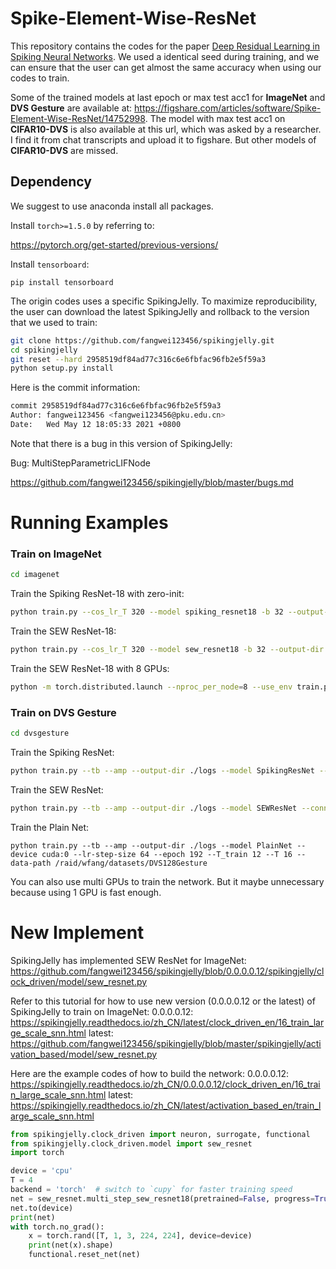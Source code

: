 # Spike-Element-Wise-ResNet

This repository contains the codes for the paper [Deep Residual Learning in Spiking Neural Networks](https://arxiv.org/abs/2102.04159). We used a identical seed during training, and we can ensure that the user can get almost the same accuracy when using our codes to train. 

Some of the trained models at last epoch or max test acc1 for **ImageNet** and **DVS Gesture** are available at: https://figshare.com/articles/software/Spike-Element-Wise-ResNet/14752998. The model with max test acc1 on **CIFAR10-DVS** is also available at this url, which was asked by a researcher. I find it from chat transcripts and upload it to figshare. But other models of **CIFAR10-DVS** are missed.

## Dependency

We suggest to use anaconda install all packages.

Install `torch>=1.5.0` by referring to:

https://pytorch.org/get-started/previous-versions/

Install `tensorboard`:

```shell
pip install tensorboard
```

The origin codes uses a specific SpikingJelly. To maximize reproducibility, the user can download the latest SpikingJelly and rollback to the version that we used to train:

```bash
git clone https://github.com/fangwei123456/spikingjelly.git
cd spikingjelly
git reset --hard 2958519df84ad77c316c6e6fbfac96fb2e5f59a3
python setup.py install
```

Here is the commit information:

```bash
commit 2958519df84ad77c316c6e6fbfac96fb2e5f59a3
Author: fangwei123456 <fangwei123456@pku.edu.cn>
Date:   Wed May 12 18:05:33 2021 +0800
```

Note that there is a bug in this version of SpikingJelly:

Bug: MultiStepParametricLIFNode

https://github.com/fangwei123456/spikingjelly/blob/master/bugs.md

# Running Examples

### Train on ImageNet

```bash
cd imagenet
```

Train the Spiking ResNet-18 with zero-init:

```bash
python train.py --cos_lr_T 320 --model spiking_resnet18 -b 32 --output-dir ./logs --tb --print-freq 4096 --amp --cache-dataset --T 4 --lr 0.1 --epoch 320 --data-path /raid/wfang/imagenet --device cuda:0 --zero_init_residual
```

Train the SEW ResNet-18:

```bash
python train.py --cos_lr_T 320 --model sew_resnet18 -b 32 --output-dir ./logs --tb --print-freq 4096 --amp --cache-dataset --connect_f ADD --T 4 --lr 0.1 --epoch 320 --data-path /raid/wfang/imagenet --device cuda:0
```

Train the SEW ResNet-18 with 8 GPUs:

```bash
python -m torch.distributed.launch --nproc_per_node=8 --use_env train.py --cos_lr_T 320 --model sew_resnet18 -b 32 --output-dir ./logs --tb --print-freq 4096 --amp --cache-dataset --connect_f ADD --T 4 --lr 0.1 --epoch 320 --data-path /raid/wfang/imagenet
```

### Train on DVS Gesture

```bash
cd dvsgesture
```

Train the Spiking ResNet:

```bash
python train.py --tb --amp --output-dir ./logs --model SpikingResNet --device cuda:0 --lr-step-size 64 --epoch 192 --T_train 12 --T 16 --data-path /raid/wfang/datasets/DVS128Gesture
```

Train the SEW ResNet:

```bash
python train.py --tb --amp --output-dir ./logs --model SEWResNet --connect_f ADD --device cuda:0 --lr-step-size 64 --epoch 192 --T_train 12 --T 16 --data-path /raid/wfang/datasets/DVS128Gesture --lr 0.001
```

Train the Plain Net:

```
python train.py --tb --amp --output-dir ./logs --model PlainNet --device cuda:0 --lr-step-size 64 --epoch 192 --T_train 12 --T 16 --data-path /raid/wfang/datasets/DVS128Gesture
```

You can also use multi GPUs to train the network. But it maybe unnecessary because using 1 GPU is fast enough.


# New Implement

SpikingJelly has implemented SEW ResNet for ImageNet: https://github.com/fangwei123456/spikingjelly/blob/0.0.0.0.12/spikingjelly/clock_driven/model/sew_resnet.py

Refer to this tutorial for how to use new version (0.0.0.0.12 or the latest) of SpikingJelly to train on ImageNet: 
0.0.0.0.12: https://spikingjelly.readthedocs.io/zh_CN/latest/clock_driven_en/16_train_large_scale_snn.html
latest: https://github.com/fangwei123456/spikingjelly/blob/master/spikingjelly/activation_based/model/sew_resnet.py

Here are the example codes of how to build the network:
0.0.0.0.12: https://spikingjelly.readthedocs.io/zh_CN/0.0.0.0.12/clock_driven_en/16_train_large_scale_snn.html
latest: https://spikingjelly.readthedocs.io/zh_CN/latest/activation_based_en/train_large_scale_snn.html

```python
from spikingjelly.clock_driven import neuron, surrogate, functional
from spikingjelly.clock_driven.model import sew_resnet
import torch

device = 'cpu'
T = 4
backend = 'torch'  # switch to `cupy` for faster training speed
net = sew_resnet.multi_step_sew_resnet18(pretrained=False, progress=True, T=T, cnf='ADD', multi_step_neuron=neuron.MultiStepIFNode, v_threshold=1., surrogate_function=surrogate.ATan(), detach_reset=True, backend=backend)
net.to(device)
print(net)
with torch.no_grad():
    x = torch.rand([T, 1, 3, 224, 224], device=device)
    print(net(x).shape)
    functional.reset_net(net)
```
